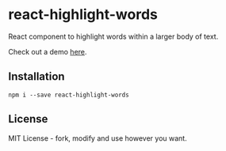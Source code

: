 # react-highlight-words

React component to highlight words within a larger body of text.

Check out a demo [here](https://bvaughn.github.io/react-highlight-words).

## Installation
```
npm i --save react-highlight-words
```

## License
MIT License - fork, modify and use however you want.
